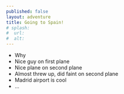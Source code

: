 ```yaml
---
published: false
layout: adventure
title: Going to Spain!
# splash:
#  url: 
#  alt: 
---
```


- Why
- Nice guy on first plane
- Nice plane on second plane
- Almost threw up, did faint on second plane
- Madrid airport is cool
- ...
